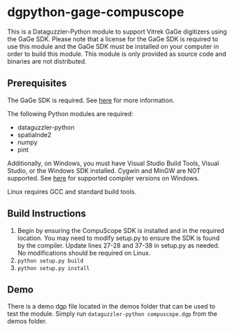 # dgpython-gage-compuscope
This is a Dataguzzler-Python module to support Vitrek GaGe digitizers using the
GaGe SDK.  Please note that a license for the GaGe SDK is required to use this
module and the GaGe SDK must be installed on your computer in order to build
this module.  This module is only provided as source code and binaries are not
distributed.  

## Prerequisites
The GaGe SDK is required.  See [here](https://www.gage-applied.com/data-acquisition/software/software-development-kits.htm) for more information.

The following Python modules are required:

- dataguzzler-python
- spatialnde2
- numpy
- pint

Additionally, on Windows, you must have Visual Studio Build Tools, Visual Studio,
or the Windows SDK installed.  Cygwin and MinGW are NOT supported.  See 
[here](https://wiki.python.org/moin/WindowsCompilers) for supported compiler versions
on Windows.

Linux requires GCC and standard build tools.

## Build Instructions
1. Begin by ensuring the CompuScope SDK is installed and in the required location. You may need to modify setup.py to ensure the SDK is found by the compiler.  Update lines 27-28 and 37-38 in setup.py as needed.  No modifications should be required on Linux.
2. `python setup.py build`
3. `python setup.py install`

## Demo
There is a demo dgp file located in the demos folder that can be used to test the
module.  Simply run `dataguzzler-python compuscope.dgp` from the demos folder.